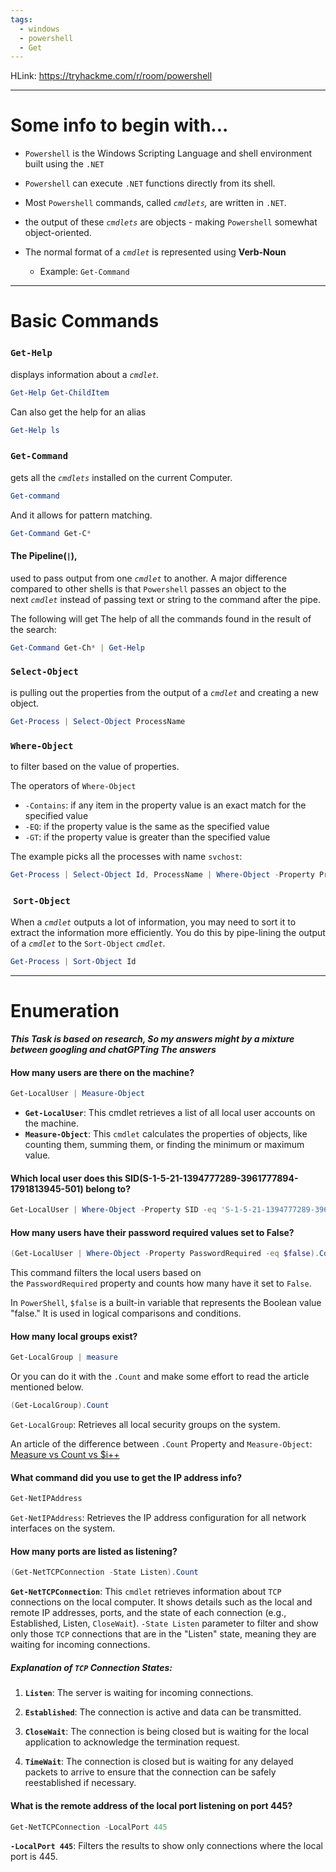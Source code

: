 ```yaml
---
tags:
  - windows
  - powershell
  - Get
---
```

HLink: https://tryhackme.com/r/room/powershell

---

# Some info to begin with...

- `Powershell` is the Windows Scripting Language and shell environment built using the `.NET`

- `Powershell` can execute `.NET` functions directly from its shell.

- Most `Powershell` commands, called _`cmdlets`,_ are written in `.NET`.

- the output of these _`cmdlets`_ are objects - making `Powershell` somewhat object-oriented.

- The normal format of a _`cmdlet`_ is represented using **Verb-Noun**
  - Example: `Get-Command`

---

# Basic Commands

### `Get-Help` 

displays information about a _`cmdlet`._
```powershell
Get-Help Get-ChildItem
```

Can also get the help for an alias
```powershell
Get-Help ls
```


### `Get-Command` 

gets all the _`cmdlets`_ installed on the current Computer.
```powershell
Get-command
```

And it allows for pattern matching.
```powershell
Get-Command Get-C* 
```

#### The Pipeline(`|`),
used to pass output from one _`cmdlet`_ to another. A major difference compared to other shells is that `Powershell` passes an object to the next _`cmdlet`_ instead of passing text or string to the command after the pipe.

The following will get The help of all the commands found in the result of the search:
```powershell
Get-Command Get-Ch* | Get-Help
```

### `Select-Object`

is pulling out the properties from the output of a _`cmdlet`_ and creating a new object.
```powershell
Get-Process | Select-Object ProcessName
```

### `Where-Object`

to filter based on the value of properties.

The operators of `Where-Object`
- `-Contains`: if any item in the property value is an exact match for the specified value
- `-EQ`: if the property value is the same as the specified value
- `-GT`: if the property value is greater than the specified value

The example picks all the processes with name `svchost`:
```powershell
Get-Process | Select-Object Id, ProcessName | Where-Object -Property ProcessName -eq svchost
```

###  `Sort-Object`

When a _`cmdlet`_ outputs a lot of information, you may need to sort it to extract the information more efficiently. You do this by pipe-lining the output of a _`cmdlet`_ to the `Sort-Object` _`cmdlet`_.

```powershell
Get-Process | Sort-Object Id
```

---

# Enumeration

***This Task is based on research, So my answers might by a mixture between googling and chatGPTing The answers***


#### How many users are there on the machine?
```powershell
Get-LocalUser | Measure-Object
```

- **`Get-LocalUser`**: This cmdlet retrieves a list of all local user accounts on the machine.
- **`Measure-Object`**: This `cmdlet` calculates the properties of objects, like counting them, summing them, or finding the minimum or maximum value.

#### Which local user does this SID(S-1-5-21-1394777289-3961777894-1791813945-501) belong to?
```powershell
Get-LocalUser | Where-Object -Property SID -eq 'S-1-5-21-1394777289-3961777894-1791813945-501'
```

#### How many users have their password required values set to False?
```powershell
(Get-LocalUser | Where-Object -Property PasswordRequired -eq $false).Count
```

This command filters the local users based on the `PasswordRequired` property and counts how many have it set to `False`.

In `PowerShell`, `$false` is a built-in variable that represents the Boolean value "false." It is used in logical comparisons and conditions.

#### How many local groups exist?

```powershell
Get-LocalGroup | measure
```
Or you can do it with the `.Count` and  make some effort to read the article mentioned below.
```powershell
(Get-LocalGroup).Count
```

`Get-LocalGroup`: Retrieves all local security groups on the system.

An article of the difference between `.Count` Property and `Measure-Object`:
[Measure vs Count vs $i++](https://dmitrysotnikov.wordpress.com/2008/01/18/measure-vs-count-vs-i/) 


#### What command did you use to get the IP address info?
```powershell
Get-NetIPAddress
```
`Get-NetIPAddress`: Retrieves the IP address configuration for all network interfaces on the system.

#### How many ports are listed as listening?

```powershell
(Get-NetTCPConnection -State Listen).Count
```
**`Get-NetTCPConnection`**: This `cmdlet` retrieves information about `TCP` connections on the local computer. It shows details such as the local and remote IP addresses, ports, and the state of each connection (e.g., Established, Listen, `CloseWait`).
`-State Listen` parameter to filter and show only those `TCP` connections that are in the "Listen" state, meaning they are waiting for incoming connections.
##### Explanation of `TCP` Connection States:

1. **`Listen`**: The server is waiting for incoming connections.

2. **`Established`**: The connection is active and data can be transmitted.

3. **`CloseWait`**: The connection is being closed but is waiting for the local application to acknowledge the termination request.

4. **`TimeWait`**: The connection is closed but is waiting for any delayed packets to arrive to ensure that the connection can be safely reestablished if necessary.

#### What is the remote address of the local port listening on port 445?
```powershell
Get-NetTCPConnection -LocalPort 445
```

**`-LocalPort 445`**: Filters the results to show only connections where the local port is 445.

